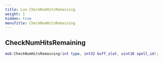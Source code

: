 ```yaml
---
title: Lua CheckNumHitsRemaining
weight: 1
hidden: true
menuTitle: CheckNumHitsRemaining
---
```

## CheckNumHitsRemaining
```lua
mob:CheckNumHitsRemaining(int type, int32 buff_slot, uint16 spell_id); -- void
```